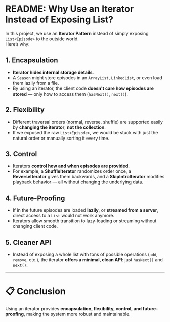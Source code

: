 # README: Why Use an Iterator Instead of Exposing List<Episode>?

In this project, we use an **Iterator Pattern** instead of simply exposing `List<Episode>` to the outside world.  
Here’s why:

## 1. Encapsulation
- **Iterator hides internal storage details**.
- A `Season` might store episodes in an `ArrayList`, `LinkedList`, or even load them lazily from a file.
- By using an iterator, the client code **doesn't care how episodes are stored** — only how to access them (`hasNext()`, `next()`).

## 2. Flexibility
- Different traversal orders (normal, reverse, shuffle) are supported easily by **changing the iterator**, **not the collection**.
- If we exposed the raw `List<Episode>`, we would be stuck with just the natural order or manually sorting it every time.

## 3. Control
- Iterators **control how and when episodes are provided**.
- For example, a **ShuffleIterator** randomizes order once, a **ReverseIterator** gives them backwards, and a **SkipIntroIterator** modifies playback behavior — all without changing the underlying data.

## 4. Future-Proofing
- If in the future episodes are loaded **lazily**, or **streamed from a server**, direct access to a `List` would not work anymore.
- Iterators allow smooth transition to lazy-loading or streaming without changing client code.

## 5. Cleaner API
- Instead of exposing a whole list with tons of possible operations (`add`, `remove`, etc.), the iterator **offers a minimal, clean API**: just `hasNext()` and `next()`.

---

# 📋 Conclusion
Using an iterator provides **encapsulation, flexibility, control, and future-proofing**, making the system more robust and maintainable.
